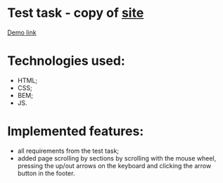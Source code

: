 # Test task - copy of [site](https://www.queopinas.com/)

[Demo link](https://proph7000.github.io/test-task4/)

# Technologies used:

- HTML;
- CSS;
- BEM;
- JS.

# Implemented features:

- all requirements from the test task;
- added page scrolling by sections by scrolling with the mouse wheel, pressing the up/out arrows on the keyboard and clicking the arrow button in the footer.
